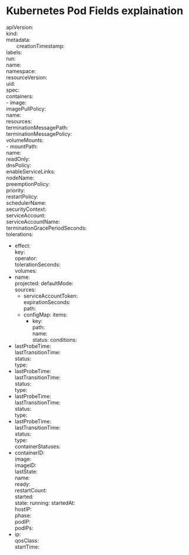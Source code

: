 # Kubernetes Pod Fields explaination  

apiVersion:  
kind:   
metadata:  
&emsp;&emsp;creationTimestamp:   
  labels:  
    run:   
  name:   
  namespace:   
  resourceVersion:   
  uid:   
spec:  
  containers:  
  \- image:   
     imagePullPolicy:   
     name:   
     resources:   
     terminationMessagePath:   
     terminationMessagePolicy:  
     volumeMounts:  
     \- mountPath:   
        name:   
        readOnly:  
  dnsPolicy:  
  enableServiceLinks:  
  nodeName:  
  preemptionPolicy:  
  priority:  
  restartPolicy:  
  schedulerName:  
  securityContext:  
  serviceAccount:  
  serviceAccountName:  
  terminationGracePeriodSeconds:  
  tolerations:  
  - effect:  
    key:  
    operator:  
    tolerationSeconds:  
  volumes:  
  - name:  
    projected: 
      defaultMode:  
      sources: 
      - serviceAccountToken:  
          expirationSeconds:  
          path:  
      - configMap: 
          items: 
          - key:  
            path:  
          name:  
status:
  conditions:
  - lastProbeTime:  
    lastTransitionTime:  
    status:  
    type:  
  - lastProbeTime:  
    lastTransitionTime:  
    status:  
    type:  
  - lastProbeTime:  
    lastTransitionTime:  
    status:  
    type:  
  - lastProbeTime:  
    lastTransitionTime:  
    status:  
    type:  
  containerStatuses:
  - containerID:  
    image:  
    imageID:  
    lastState:  
    name:  
    ready:  
    restartCount:  
    started:  
    state:
      running:
        startedAt:  
  hostIP:  
  phase:  
  podIP:  
  podIPs:
  - ip:  
  qosClass:  
  startTime:  
